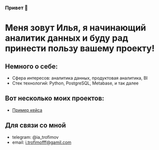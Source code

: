 ### Привет 👋
# Меня зовут Илья, я начинающий аналитик данных и буду рад принести пользу вашему проекту!

## Немного о себе:

- Сфера интересов: аналитика данных, продуктовая аналитика, BI
- Стек технологий: Python, PostgreSQL, Metabase, и так далее

## Вот несколько моих проектов:
- [Пример кейса](https://colab.research.google.com/drive/1CrGB9MWo_Ej1i1_BQX025U4CUWEI5ZUC)

## Для связи со мной

- telegram: @ia_trofimov
- email: i.trofimofff@gamil.com


<!--
**TrofimovIA/TrofimovIA** is a ✨ _special_ ✨ repository because its `README.md` (this file) appears on your GitHub profile.

Here are some ideas to get you started:

- 🔭 I’m currently working on ...
- 🌱 I’m currently learning ...
- 👯 I’m looking to collaborate on ...
- 🤔 I’m looking for help with ...
- 💬 Ask me about ...
- 📫 How to reach me: ...
- 😄 Pronouns: ...
- ⚡ Fun fact: ...
-->
